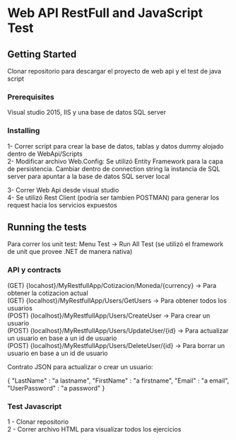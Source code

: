 # Web API RestFull and JavaScript Test

## Getting Started

Clonar repositorio para descargar el proyecto de web api y el test de java script

### Prerequisites

Visual studio 2015, IIS y una base de datos SQL server

### Installing

1- Correr script para crear la base de datos, tablas y datos dummy alojado dentro de WebApi/Scripts <br/>
2- Modificar archivo Web.Config: Se utilizó Entity Framework para la capa de persistencia. Cambiar dentro de connection string la instancia de SQL server para apuntar a la base de datos SQL server local <br/> 

3- Correr Web Api desde visual studio <br/>
4- Se utilizó Rest Client (podría ser tambien POSTMAN) para generar los request hacia los servicios expuestos <br/>

## Running the tests

Para correr los unit test: Menu Test -> Run All Test (se utilizó el framework de unit que provee .NET de manera nativa)

### API y contracts

(GET) {locahost}/MyRestfullApp/Cotizacion/Moneda/{currency} -> Para obtener la cotizacion actual <br/>
(GET) {localhost}/MyRestfullApp/Users/GetUsers -> Para obtener todos los usuarios <br/>
(POST) {localhost}/MyRestfullApp/Users/CreateUser -> Para crear un usuario <br/>
(POST) {localhost}/MyRestfullApp/Users/UpdateUser/{id} -> Para actualizar un usuario en base a un id de usuario <br/>
(POST) {localhost}/MyRestfullApp/Users/DeleteUser/{id} -> Para borrar un usuario en base a un id de usuario

Contrato JSON para actualizar o crear un usuario:

{
  "LastName" : "a lastname",
  "FirstName" : "a firstname",
  "Email" : "a email",
  "UserPassword" : "a password"
}

### Test Javascript

1 - Clonar repositorio <br/>
2 - Correr archivo HTML para visualizar todos los ejercicios
